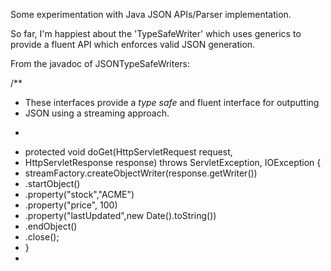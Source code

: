 Some experimentation with Java JSON APIs/Parser implementation.

So far, I'm happiest about the 'TypeSafeWriter' which uses generics to provide a fluent API which enforces valid JSON generation.

From the javadoc of JSONTypeSafeWriters:

/**
* These interfaces provide a <em>type safe</em> and fluent interface for outputting
* JSON using a streaming approach.
* <pre>
* protected void doGet(HttpServletRequest request,
* HttpServletResponse response) throws ServletException, IOException {
* streamFactory.createObjectWriter(response.getWriter())
* .startObject()
* .property("stock","ACME")
* .property("price", 100)
* .property("lastUpdated",new Date().toString())
* .endObject()
* .close();
* }
* </pre>